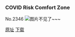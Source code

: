 ### COVID Risk Comfort Zone
No.2346
![图片不见了~~~](https://imgs.xkcd.com/comics/covid_risk_comfort_zone.png)

[原址](https://xkcd.com//2346) [下载](https://imgs.xkcd.com/comics/covid_risk_comfort_zone.png)

